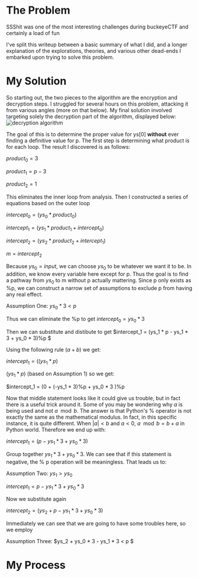 # The Problem
SSShit was one of the most interesting challenges during buckeyeCTF and certainly a load of fun

I've split this writeup between a basic summary of what I did, and a longer explanation of the explorations, theories, and various other dead-ends I embarked upon trying to solve this problem. 

# My Solution

So starting out, the two pieces to the algorithm are the encryption and decryption steps.
I struggled for several hours on this problem, attacking it from various angles (more on that below). 
My final solution involved targeting solely the decryption part of the algorithm, displayed below:
![decryption algorithm](https://github.com/wacky9/buckeyectfWriteups/IMG/SSShitDecryption.png)

The goal of this is to determine the proper value for ys[0] **without** ever finding a definitive value for p.
The first step is determining what product is for each loop. The result I discovered is as follows:

$product_0 = 3$

$product_1 = p-3$

$product_2 = 1$

This eliminates the inner loop from analysis. Then I constructed a series of equations based on the outer loop

$intercept_0 = (ys_0 * product_0)%p$

$intercept_1 = (ys_1 * product_1 + intercept_0)%p$

$intercept_2 = (ys_2 * product_2 + intercept_1)%p$

$m = intercept_2$

Because $ys_0 = input$, we can choose $ys_0$ to be whatever we want it to be. In addition, we know every variable here except for p. Thus the goal is to find a pathway from $ys_0$ to m without p actually mattering. Since p only exists as %p, we can construct a narrow set of assumptions to exclude p from having any real effect.

Assumption One: $ys_0 * 3 < p$

Thus we can eliminate the %p to get $intercept_0 = ys_0*3$

Then we can substitute and distibute to get $intercept_1 = (ys_1 * p - ys_1 * 3 + ys_0 * 3)%p $

Using the following rule $(a+b)%p = (a%p + b%p)%p$ we get:

$intercept_1 = ((ys_1 * p)%p + (-ys_1 * 3)%p + (ys_0 * 3)%p) % p$

$(ys_1 * p)%p = 0 and (ys_0 * 3) % p = ys_0 * 3$ (based on Assumption 1) so we get:

$intercept_1 = (0 + (-ys_1 * 3)%p + ys_0 * 3 )%p

Now that middle statement looks like it could give us trouble, but in fact there is a useful trick around it. Some of you may be wondering why $a % b$ is being used and not $a \mod b$. The answer is that Python's % operator is not exactly the same as the mathematical modulus. In fact, in this specific instance, it is quite different. When $|a| < b$ and $a<0$, $a \mod b = b + a$ in Python world. Therefore we end up with: 

$intercept_1 = (p - ys_1 * 3 + ys_0 * 3 )%p$

Group together $ys_1 * 3 + ys_0 * 3$. We can see that if this statement is negative, the % p operation will be meaningless. That leads us to:

Assumption Two: $ys_1 > ys_0$

$intercept_1 = p - ys_1 * 3 + ys_0 * 3$

Now we substitute again

$intercept_2 = (ys_2 + p - ys_1 * 3 + ys_0 * 3)%p$

Immediately we can see that we are going to have some troubles here, so we employ 

Assumption Three: $ys_2 + ys_0 * 3 - ys_1 * 3 < p $

# My Process
